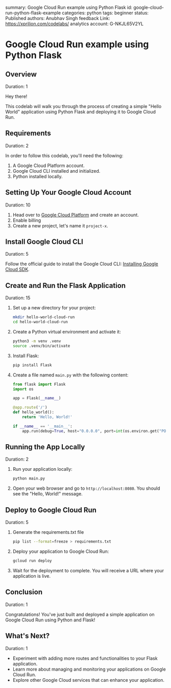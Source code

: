 summary: Google Cloud Run example using Python Flask
id: google-cloud-run-python-flask-example
categories: python
tags: beginner
status: Published 
authors: Anubhav Singh
feedback Link: https://xprilion.com/codelabs/
analytics account: G-NKJL65V2YL


# Google Cloud Run example using Python Flask

<!-- ------------------------ -->
## Overview 
Duration: 1

Hey there!

This codelab will walk you through the process of creating a simple "Hello World" application using Python Flask and deploying it to Google Cloud Run.

<!-- ------------------------ -->
## Requirements
Duration: 2

In order to follow this codelab, you'll need the following:

1. A Google Cloud Platform account.
2. Google Cloud CLI installed and initialized.
3. Python installed locally.

<!-- ------------------------ -->
## Setting Up Your Google Cloud Account
Duration: 10

1. Head over to [Google Cloud Platform](https://console.cloud.google.com/) and create an account.
2. Enable billing
3. Create a new project, let's name it `project-x`.

<!-- ------------------------ -->
## Install Google Cloud CLI
Duration: 5

Follow the official guide to install the Google Cloud CLI: [Installing Google Cloud SDK](https://cloud.google.com/sdk/docs/install).

<!-- ------------------------ -->
## Create and Run the Flask Application
Duration: 15

1. Set up a new directory for your project:
   ```bash
   mkdir hello-world-cloud-run
   cd hello-world-cloud-run
   ```

2. Create a Python virtual environment and activate it:
   ```bash
   python3 -m venv .venv
   source .venv/bin/activate
   ```

3. Install Flask:
   ```bash
   pip install Flask
   ```

4. Create a file named `main.py` with the following content:
   ```python
   from flask import Flask
   import os

   app = Flask(__name__)

   @app.route('/')
   def hello_world():
       return 'Hello, World!'

   if __name__ == '__main__':
       app.run(debug=True, host="0.0.0.0", port=int(os.environ.get("PORT", 8080)))
   ```

<!-- ------------------------ -->
## Running the App Locally
Duration: 2

1. Run your application locally:
   ```bash
   python main.py
   ```

2. Open your web browser and go to `http://localhost:8080`. You should see the "Hello, World!" message.

<!-- ------------------------ -->
## Deploy to Google Cloud Run
Duration: 5

1. Generate the requirements.txt file

    ```bash
    pip list --format=freeze > requirements.txt
    ```

2. Deploy your application to Google Cloud Run:
   ```bash
   gcloud run deploy
   ```

2. Wait for the deployment to complete. You will receive a URL where your application is live.

<!-- ------------------------ -->
## Conclusion
Duration: 1

Congratulations! You've just built and deployed a simple application on Google Cloud Run using Python and Flask!

<!-- ------------------------ -->
## What's Next?
Duration: 1

- Experiment with adding more routes and functionalities to your Flask application.
- Learn more about managing and monitoring your applications on Google Cloud Run.
- Explore other Google Cloud services that can enhance your application.
